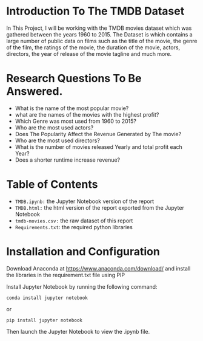 # Introduction To The TMDB Dataset
In This Project, I will be working with the TMDB movies dataset which was gathered between the years 1960 to 2015. The Dataset is which contains a large number of public data on films such as the title of the movie, the genre of the film, the ratings of the movie, the duration of the movie, actors, directors, the year of release of the movie tagline and much more.

# Research Questions To Be Answered.
- What is the name of the most popular movie?
- what are the names of the movies with the highest profit?
- Which Genre was most used from 1960 to 2015?
- Who are the most used actors?
- Does The Popularity Affect the Revenue Generated by The movie?
- Who are the most used directors?
- What is the number of movies released Yearly and total profit each Year?
- Does a shorter runtime increase revenue?

# Table of Contents
- `TMDB.ipynb:` the Jupyter Notebook version of the report
- `TMDB.html:` the html version of the report exported from the Jupyter Notebook
- `tmdb-movies.csv:` the raw dataset of this report
- `Requirements.txt`: the required python libraries

# Installation and Configuration
Download Anaconda at https://www.anaconda.com/download/ and install the libraries in the requirement.txt file using PIP

Install Jupyter Notebook by running the following command:

`conda install jupyter notebook`

or

`pip install jupyter notebook`

Then launch the Jupyter Notebook to view the .ipynb file.
